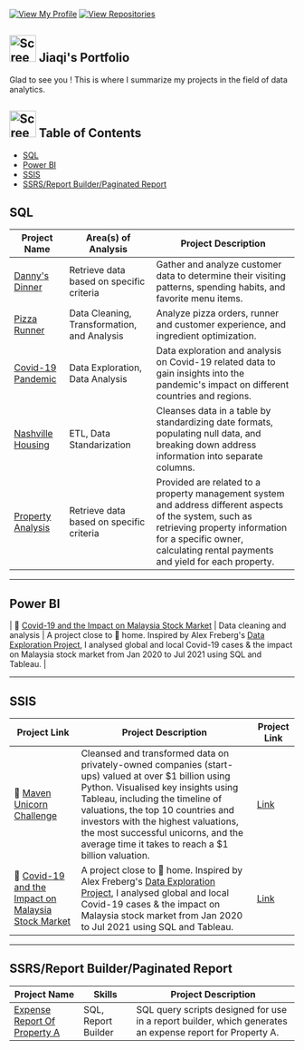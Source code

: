 [![View My Profile](https://img.shields.io/badge/View-My_Profile-green?logo=GitHub)](https://github.com/jiaqiyu1)
[![View Repositories](https://img.shields.io/badge/View-My_Repositories-blue?logo=GitHub)](https://github.com/jiaqiyu1?tab=repositories)


##  <img width="47" alt="Screen Shot 2023-05-12 at 2 48 50 PM" src="https://github.com/jiaqiyu1/Portfolio_Guide/assets/84236678/26d13e65-3ee9-4c22-9e1f-0a632ac33ffb"> Jiaqi's Portfolio

Glad to see you ! This is where I summarize my projects in the field of data analytics. 

## <img width="47" alt="Screen Shot 2023-05-12 at 2 48 50 PM" src="https://github.com/jiaqiyu1/Portfolio_Guide/assets/84236678/83415bca-bada-4b06-a18b-329f15811c2f">  Table of Contents

- [SQL](#sql)
- [Power BI](#power-bi)
- [SSIS](#ssis)
- [SSRS/Report Builder/Paginated Report](#ssrsreport-builderpaginated-report)


## SQL

| Project Name | Area(s) of Analysis | Project Description | 
|---|---|---|
| [Danny's Dinner](https://github.com/jiaqiyu1/SQL_CaseStudy_DannyMa/tree/main/CaseStudy1_Danny's%20Dinner) | Retrieve data based on specific criteria  | Gather and analyze customer data to determine their visiting patterns, spending habits, and favorite menu items.  | 
| [Pizza Runner](https://github.com/jiaqiyu1/SQL_CaseStudy_DannyMa/tree/main/CaseStudy2_PizzaRunner) |Data Cleaning, Transformation, and Analysis | Analyze pizza orders, runner and customer experience, and ingredient optimization.  | 
| [Covid-19 Pandemic](https://github.com/jiaqiyu1/PortfolioProject/blob/main/SQL_Exploration_COVID%2019.sql) |Data Exploration, Data Analysis |Data exploration and analysis on Covid-19 related data to gain insights into the pandemic's impact on different countries and regions.  | 
| [Nashville Housing](https://github.com/jiaqiyu1/PortfolioProject/blob/main/SQL_ETL_NashvilleHousing_.sql) |ETL, Data Standarization |Cleanses data in a table by standardizing date formats, populating null data, and breaking down address information into separate columns. | 
| [Property Analysis](https://github.com/jiaqiyu1/Property_Analysis/blob/main/SQL/SQL_Query_IC_PropertyAnalysis_Task1.sql) |Retrieve data based on specific criteria |Provided are related to a property management system and address different aspects of the system, such as retrieving property information for a specific owner, calculating rental payments and yield for each property.| 


***

## Power BI


| 🦠 [Covid-19 and the Impact on Malaysia Stock Market](https://github.com/katiehuangx/Covid-19-and-Impact-on-Malaysia-stock-market) | Data cleaning and analysis | A project close to 🏡 home. Inspired by Alex Freberg's [Data Exploration Project](https://www.youtube.com/watch?v=qfyynHBFOsM&list=PLUaB-1hjhk8H48Pj32z4GZgGWyylqv85f&index=1), I analysed global and local Covid-19 cases & the impact on Malaysia stock market from Jan 2020 to Jul 2021 using SQL and Tableau. |  

***

## SSIS

| Project Link | Project Description | Project Link |
|---|---|---|
| 🦄 [Maven Unicorn Challenge](https://github.com/katiehuangx/Maven-Unicorn-Challenge) | Cleansed and transformed data on privately-owned companies (start-ups) valued at over $1 billion using Python. Visualised key insights using Tableau, including the timeline of valuations, the top 10 countries and investors with the highest valuations, the most successful unicorns, and the average time it takes to reach a $1 billion valuation. | [Link](https://public.tableau.com/app/profile/katie.huang/viz/UnicornCompanies_16502745371460/Unicorns?publish=yes) |
| 🦠 [Covid-19 and the Impact on Malaysia Stock Market](https://github.com/katiehuangx/Covid-19-and-Impact-on-Malaysia-stock-market) | A project close to 🏡 home. Inspired by Alex Freberg's [Data Exploration Project](https://www.youtube.com/watch?v=qfyynHBFOsM&list=PLUaB-1hjhk8H48Pj32z4GZgGWyylqv85f&index=1), I analysed global and local Covid-19 cases & the impact on Malaysia stock market from Jan 2020 to Jul 2021 using SQL and Tableau. | [Link](https://public.tableau.com/app/profile/katie.huang/viz/Covid-19anditsimpactonKLSEIndexPriceinMalaysia/Dashboard1) |

***

## SSRS/Report Builder/Paginated Report

| Project Name | Skills | Project Description | 
|---|---|---|
| [Expense Report Of Property A](https://github.com/jiaqiyu1/Property_Analysis/tree/main/SSRS_ReportBuilder_PaginatedReport) | SQL, Report Builder  |  SQL query scripts designed for use in a report builder, which generates an expense report for Property A.  | 

